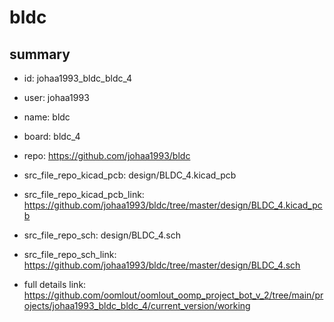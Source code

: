 # bldc
 
## summary 
* id: johaa1993_bldc_bldc_4
* user: johaa1993
* name: bldc
* board: bldc_4
* repo: https://github.com/johaa1993/bldc
* src_file_repo_kicad_pcb: design/BLDC_4.kicad_pcb
* src_file_repo_kicad_pcb_link: https://github.com/johaa1993/bldc/tree/master/design/BLDC_4.kicad_pcb


* src_file_repo_sch: design/BLDC_4.sch
* src_file_repo_sch_link: https://github.com/johaa1993/bldc/tree/master/design/BLDC_4.sch
* full details link: https://github.com/oomlout/oomlout_oomp_project_bot_v_2/tree/main/projects/johaa1993_bldc_bldc_4/current_version/working  







